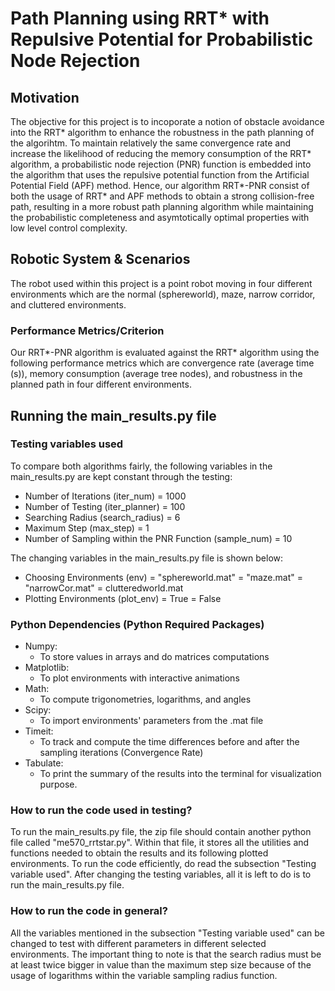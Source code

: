 # Path Planning using RRT* with Repulsive Potential for Probabilistic Node Rejection
## Motivation
The objective for this project is to incoporate a notion of obstacle avoidance into the RRT* algorithm to enhance the robustness in the path planning of the algorihtm. To maintain relatively the same convergence rate and increase the likelihood of reducing the memory consumption of the RRT* algorithm, a probabilistic node rejection (PNR) function is embedded into the algorithm that uses the repulsive potential function from the Artificial Potential Field (APF) method. Hence, our algorithm RRT*-PNR consist of both the usage of RRT* and APF methods to obtain a strong collision-free path, resulting in a more robust path planning algorithm while maintaining the probabilistic completeness and asymtotically optimal properties with low level control complexity.
## Robotic System & Scenarios
The robot used within this project is a point robot moving in four different environments which are the normal (sphereworld), maze, narrow corridor, and cluttered environments.
### Performance Metrics/Criterion
Our RRT*-PNR algorithm is evaluated against the RRT* algorithm using the following performance metrics which are convergence rate (average time (s)), memory consumption (average tree nodes), and robustness in the planned path in four different environments.
## Running the main_results.py file
### Testing variables used
To compare both algorithms fairly, the following variables in the main_results.py are kept constant through the testing:
- Number of Iterations (iter_num)                         = 1000
- Number of Testing (iter_planner)                        = 100
- Searching Radius (search_radius)                        = 6
- Maximum Step (max_step)                                 = 1
- Number of Sampling within the PNR Function (sample_num) = 10

The changing variables in the main_results.py file is shown below:
- Choosing Environments (env)      = "sphereworld.mat"
                                   = "maze.mat"
                                   = "narrowCor.mat"
                                   = clutteredworld.mat
- Plotting Environments (plot_env) = True
                                   = False
### Python Dependencies (Python Required Packages)
- Numpy:
    - To store values in arrays and do matrices computations
- Matplotlib:
    - To plot environments with interactive animations
- Math:
    - To compute trigonometries, logarithms, and angles
- Scipy:
    - To import environments' parameters from the .mat file
- Timeit:
    - To track and compute the time differences before and after the sampling iterations (Convergence Rate)
- Tabulate:
    - To print the summary of the results into the terminal for visualization purpose.
### How to run the code used in testing?
To run the main_results.py file, the zip file should contain another python file called "me570_rrtstar.py". Within that file, it stores all the utilities and functions needed to obtain the results and its following plotted environments. To run the code efficiently, do read the subsection "Testing variable used". After changing the testing variables, all it is left to do is to run the main_results.py file.
### How to run the code in general?
All the variables mentioned in the subsection "Testing variable used" can be changed to test with different parameters in different selected environments. The important thing to note is that the search radius must be at least twice bigger in value than the maximum step size because of the usage of logarithms within the variable sampling radius function.



